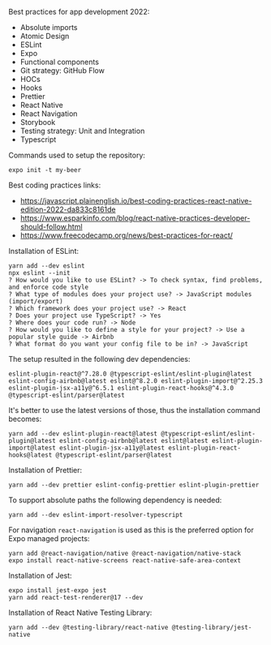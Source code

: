 Best practices for app development 2022:
- Absolute imports
- Atomic Design
- ESLint
- Expo
- Functional components
- Git strategy: GitHub Flow
- HOCs
- Hooks
- Prettier
- React Native
- React Navigation
- Storybook
- Testing strategy: Unit and Integration
- Typescript

Commands used to setup the repository:
```shell
expo init -t my-beer
```

Best coding practices links:
- https://javascript.plainenglish.io/best-coding-practices-react-native-edition-2022-da833c8161de
- https://www.esparkinfo.com/blog/react-native-practices-developer-should-follow.html
- https://www.freecodecamp.org/news/best-practices-for-react/

Installation of ESLint:
```shell
yarn add --dev eslint
npx eslint --init
? How would you like to use ESLint? -> To check syntax, find problems, and enforce code style
? What type of modules does your project use? -> JavaScript modules (import/export)
? Which framework does your project use? -> React
? Does your project use TypeScript? -> Yes
? Where does your code run? -> Node
? How would you like to define a style for your project? -> Use a popular style guide -> Airbnb
? What format do you want your config file to be in? -> JavaScript
```

The setup resulted in the following dev dependencies:
```shell
eslint-plugin-react@^7.28.0 @typescript-eslint/eslint-plugin@latest eslint-config-airbnb@latest eslint@^8.2.0 eslint-plugin-import@^2.25.3 eslint-plugin-jsx-a11y@^6.5.1 eslint-plugin-react-hooks@^4.3.0 @typescript-eslint/parser@latest
```

It's better to use the latest versions of those, thus the installation command becomes:
```shell
yarn add --dev eslint-plugin-react@latest @typescript-eslint/eslint-plugin@latest eslint-config-airbnb@latest eslint@latest eslint-plugin-import@latest eslint-plugin-jsx-a11y@latest eslint-plugin-react-hooks@latest @typescript-eslint/parser@latest
```

Installation of Prettier:
```shell
yarn add --dev prettier eslint-config-prettier eslint-plugin-prettier
```

To support absolute paths the following dependency is needed:
```shell
yarn add --dev eslint-import-resolver-typescript
```

For navigation `react-navigation` is used as this is the preferred option for Expo managed projects:
```shell
yarn add @react-navigation/native @react-navigation/native-stack
expo install react-native-screens react-native-safe-area-context
```

Installation of Jest:
```shell
expo install jest-expo jest
yarn add react-test-renderer@17 --dev
```

Installation of React Native Testing Library:
```shell
yarn add --dev @testing-library/react-native @testing-library/jest-native
```
